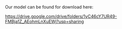 Our model can be found for download here: 

https://drive.google.com/drive/folders/1yC46cY7UR49-FMBja1Z_AEohmLnXuEWj?usp=sharing



